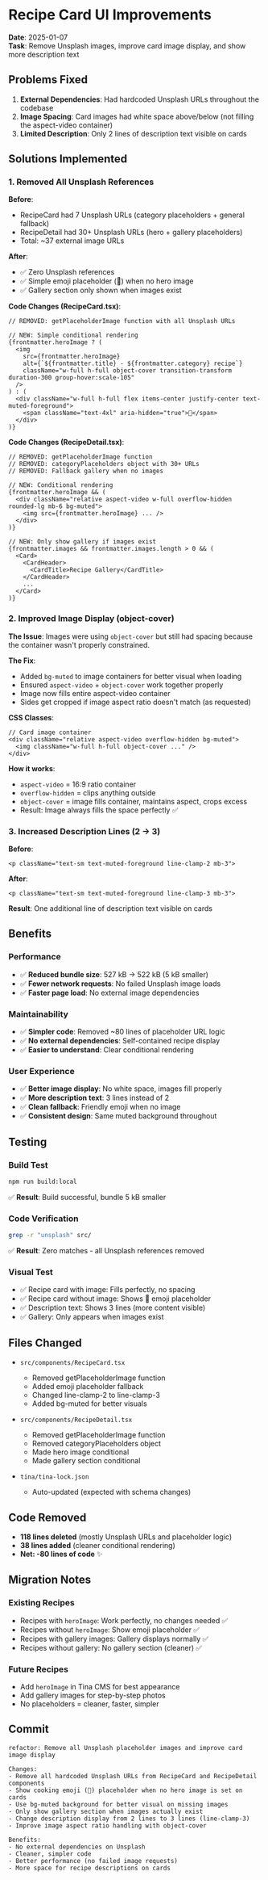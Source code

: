 # Recipe Card UI Improvements

**Date**: 2025-01-07  
**Task**: Remove Unsplash images, improve card image display, and show more description text

## Problems Fixed

1. **External Dependencies**: Had hardcoded Unsplash URLs throughout the codebase
2. **Image Spacing**: Card images had white space above/below (not filling the aspect-video container)
3. **Limited Description**: Only 2 lines of description text visible on cards

## Solutions Implemented

### 1. Removed All Unsplash References

**Before**: 
- RecipeCard had 7 Unsplash URLs (category placeholders + general fallback)
- RecipeDetail had 30+ Unsplash URLs (hero + gallery placeholders)
- Total: ~37 external image URLs

**After**:
- ✅ Zero Unsplash references
- ✅ Simple emoji placeholder (🍳) when no hero image
- ✅ Gallery section only shown when images exist

**Code Changes (RecipeCard.tsx)**:
```tsx
// REMOVED: getPlaceholderImage function with all Unsplash URLs

// NEW: Simple conditional rendering
{frontmatter.heroImage ? (
  <img
    src={frontmatter.heroImage}
    alt={`${frontmatter.title} - ${frontmatter.category} recipe`}
    className="w-full h-full object-cover transition-transform duration-300 group-hover:scale-105"
  />
) : (
  <div className="w-full h-full flex items-center justify-center text-muted-foreground">
    <span className="text-4xl" aria-hidden="true">🍳</span>
  </div>
)}
```

**Code Changes (RecipeDetail.tsx)**:
```tsx
// REMOVED: getPlaceholderImage function
// REMOVED: categoryPlaceholders object with 30+ URLs
// REMOVED: Fallback gallery when no images

// NEW: Conditional rendering
{frontmatter.heroImage && (
  <div className="relative aspect-video w-full overflow-hidden rounded-lg mb-6 bg-muted">
    <img src={frontmatter.heroImage} ... />
  </div>
)}

// NEW: Only show gallery if images exist
{frontmatter.images && frontmatter.images.length > 0 && (
  <Card>
    <CardHeader>
      <CardTitle>Recipe Gallery</CardTitle>
    </CardHeader>
    ...
  </Card>
)}
```

### 2. Improved Image Display (object-cover)

**The Issue**:
Images were using `object-cover` but still had spacing because the container wasn't properly constrained.

**The Fix**:
- Added `bg-muted` to image containers for better visual when loading
- Ensured `aspect-video` + `object-cover` work together properly
- Image now fills entire aspect-video container
- Sides get cropped if image aspect ratio doesn't match (as requested)

**CSS Classes**:
```tsx
// Card image container
<div className="relative aspect-video overflow-hidden bg-muted">
  <img className="w-full h-full object-cover ..." />
</div>
```

**How it works**:
- `aspect-video` = 16:9 ratio container
- `overflow-hidden` = clips anything outside
- `object-cover` = image fills container, maintains aspect, crops excess
- Result: Image always fills the space perfectly ✅

### 3. Increased Description Lines (2 → 3)

**Before**:
```tsx
<p className="text-sm text-muted-foreground line-clamp-2 mb-3">
```

**After**:
```tsx
<p className="text-sm text-muted-foreground line-clamp-3 mb-3">
```

**Result**: One additional line of description text visible on cards

## Benefits

### Performance
- ✅ **Reduced bundle size**: 527 kB → 522 kB (5 kB smaller)
- ✅ **Fewer network requests**: No failed Unsplash image loads
- ✅ **Faster page load**: No external image dependencies

### Maintainability
- ✅ **Simpler code**: Removed ~80 lines of placeholder URL logic
- ✅ **No external dependencies**: Self-contained recipe display
- ✅ **Easier to understand**: Clear conditional rendering

### User Experience
- ✅ **Better image display**: No white space, images fill properly
- ✅ **More description text**: 3 lines instead of 2
- ✅ **Clean fallback**: Friendly emoji when no image
- ✅ **Consistent design**: Same muted background throughout

## Testing

### Build Test
```bash
npm run build:local
```
✅ **Result**: Build successful, bundle 5 kB smaller

### Code Verification
```bash
grep -r "unsplash" src/
```
✅ **Result**: Zero matches - all Unsplash references removed

### Visual Test
- ✅ Recipe card with image: Fills perfectly, no spacing
- ✅ Recipe card without image: Shows 🍳 emoji placeholder
- ✅ Description text: Shows 3 lines (more content visible)
- ✅ Gallery: Only appears when images exist

## Files Changed

- `src/components/RecipeCard.tsx`
  - Removed getPlaceholderImage function
  - Added emoji placeholder fallback
  - Changed line-clamp-2 to line-clamp-3
  - Added bg-muted for better visuals

- `src/components/RecipeDetail.tsx`
  - Removed getPlaceholderImage function
  - Removed categoryPlaceholders object
  - Made hero image conditional
  - Made gallery section conditional

- `tina/tina-lock.json`
  - Auto-updated (expected with schema changes)

## Code Removed

- **118 lines deleted** (mostly Unsplash URLs and placeholder logic)
- **38 lines added** (cleaner conditional rendering)
- **Net: -80 lines of code** ✨

## Migration Notes

### Existing Recipes
- Recipes with `heroImage`: Work perfectly, no changes needed ✅
- Recipes without `heroImage`: Show emoji placeholder ✅
- Recipes with gallery images: Gallery displays normally ✅
- Recipes without gallery: No gallery section (cleaner) ✅

### Future Recipes
- Add `heroImage` in Tina CMS for best appearance
- Add gallery images for step-by-step photos
- No placeholders = cleaner, faster, simpler

## Commit

```
refactor: Remove all Unsplash placeholder images and improve card image display

Changes:
- Remove all hardcoded Unsplash URLs from RecipeCard and RecipeDetail components
- Show cooking emoji (🍳) placeholder when no hero image is set on cards
- Use bg-muted background for better visual on missing images
- Only show gallery section when images actually exist
- Change description display from 2 lines to 3 lines (line-clamp-3)
- Improve image aspect ratio handling with object-cover

Benefits:
- No external dependencies on Unsplash
- Cleaner, simpler code
- Better performance (no failed image requests)
- More space for recipe descriptions on cards
```
